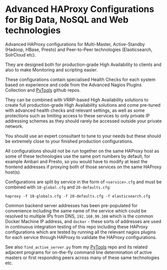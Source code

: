 Advanced HAProxy Configurations for Big Data, NoSQL and Web technologies
===============================

Advanced HAProxy configurations for Multi-Master, Active-Standby (Hadoop, HBase, Presto) and Peer-to-Peer technologies (Elasticsearch, SolrCloud etc).

They are designed both for production-grade High Availability to clients and also to make Monitoring and scripting easier.

These configurations contain specialised Health Checks for each system based on experience and code from the Advanced Nagios Plugins Collection and [PyTools](https://github.com/harisekhon/pytools) github repos.

They can be combined with VRRP-based High Availability solutions to create full production-grade High Availability solutions and come pre-tuned with advanced health checks and relevant settings, as well as some protections such as limiting access to these services to only private IP addressing schemes as they should rarely be accessed outside your private network.

You should use an expert consultant to tune to your needs but these should be extremely close to your finished production configurations.

All configurations should not be run together on the same HAProxy host as some of these technologies use the same port numbers by default, for example Ambari and Presto, so you would have to modify at least the frontend addresses if proxying both of those services on the same HAProxy host(s).

Configurations are split by service in the form of ```<service>.cfg``` and must be combined with ```10-global.cfg``` and ```20-defaults.cfg```:

```
haproxy -f 10-globals.cfg -f 20-defaults.cfg -f elasticsearch.cfg
```

Common backend server addresses has been pre-populated for convenience including the same name of the service which could be resolved to multiple IPs from DNS, ```192.168.99.100``` which is the common Docker Machine IP address, and ```docker``` - these sorts of addresses are used in continuous integration testing of this repo including these HAProxy configurations which are tested by running all the relevant nagios plugins for each service through HAProxy to validate the HAProxy configurations.

See also ```find_active_server.py``` from my [PyTools](https://github.com/harisekhon/pytools) repo and its related adjacent programs for on-the-fly command line determination of active masters or first responding peers across many of these same technologies etc.

